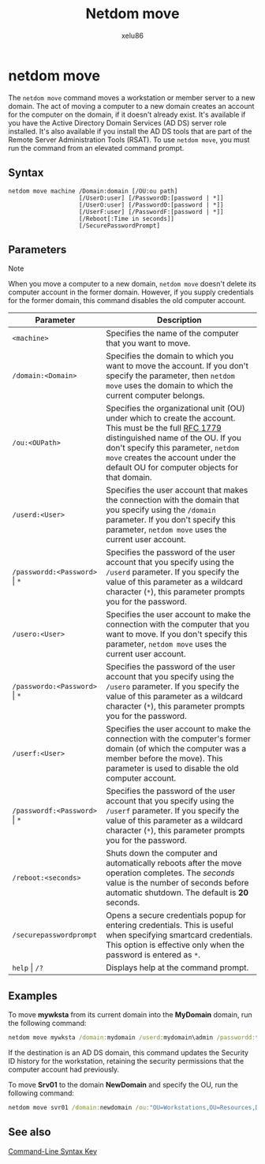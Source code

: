 ﻿---
title: Netdom move
description: Netdom move is a command-line utility moves a workstation or member server to a new domain in Windows Server.
ms.topic: reference
ms.author: alalve
author: xelu86
ms.date: 06/09/2025
---

# netdom move

The `netdom move` command moves a workstation or member server to a new domain. The act of moving a computer to a new domain creates an account for the computer on the domain, if it doesn't already exist. It's available if you have the Active Directory Domain Services (AD DS) server role installed. It's also available if you install the AD DS tools that are part of the Remote Server Administration Tools (RSAT). To use `netdom move`, you must run the command from an elevated command prompt.

## Syntax

```
netdom move machine /Domain:domain [/OU:ou path]
                    [/UserD:user] [/PasswordD:[password | *]]
                    [/UserO:user] [/PasswordO:[password | *]]
                    [/UserF:user] [/PasswordF:[password | *]]
                    [/Reboot[:Time in seconds]]
                    [/SecurePasswordPrompt]
```

## Parameters

> [!NOTE]
> When you move a computer to a new domain, `netdom move` doesn't delete its computer account in the former domain. However, if you supply credentials for the former domain, this command disables the old computer account.

| Parameter | Description |
|-----------|-------------|
| `<machine>` | Specifies the name of the computer that you want to move. |
| `/domain:<Domain>` | Specifies the domain to which you want to move the account. If you don't specify the parameter, then `netdom move` uses the domain to which the current computer belongs. |
| `/ou:<OUPath>` | Specifies the organizational unit (OU) under which to create the account. This must be the full [RFC 1779](https://www.rfc-editor.org/rfc/rfc1779) distinguished name of the OU. If you don't specify this parameter, `netdom move` creates the account under the default OU for computer objects for that domain. |
| `/userd:<User>` | Specifies the user account that makes the connection with the domain that you specify using the `/domain` parameter. If you don't specify this parameter, `netdom move` uses the current user account. |
| `/passwordd:<Password>` \| `*` | Specifies the password of the user account that you specify using the `/userd` parameter. If you specify the value of this parameter as a wildcard character (`*`), this parameter prompts you for the password. |
| `/usero:<User>` | Specifies the user account to make the connection with the computer that you want to move. If you don't specify this parameter, `netdom move` uses the current user account. |
| `/passwordo:<Password>` \| `*` | Specifies the password of the user account that you specify using the `/usero` parameter. If you specify the value of this parameter as a wildcard character (`*`), this parameter prompts you for the password. |
| `/userf:<User>` | Specifies the user account to make the connection with the computer's former domain (of which the computer was a member before the move). This parameter is used to disable the old computer account. |
| `/passwordf:<Password>` \| `*` | Specifies the password of the user account that you specify using the `/userf` parameter. If you specify the value of this parameter as a wildcard character (`*`), this parameter prompts you for the password. |
| `/reboot:<seconds>` | Shuts down the computer and automatically reboots after the move operation completes. The *seconds* value is the number of seconds before automatic shutdown. The default is **20** seconds. |
| `/securepasswordprompt` | Opens a secure credentials popup for entering credentials. This is useful when specifying smartcard credentials. This option is effective only when the password is entered as `*`. |
| `help` \| `/?` | Displays help at the command prompt. |

## Examples

To move **mywksta** from its current domain into the **MyDomain** domain, run the following command:

```cmd
netdom move mywksta /domain:mydomain /userd:mydomain\admin /passwordd:*
```

If the destination is an AD DS domain, this command updates the Security ID history for the workstation, retaining the security permissions that the computer account had previously.

To move **Srv01** to the domain **NewDomain** and specify the OU, run the following command:

```cmd
netdom move svr01 /domain:newdomain /ou:"OU=Workstations,OU=Resources,DC=NewDomain,DC=local" /userd:NewDomain\DomainAdmin /passwordd:*
```

## See also

[Command-Line Syntax Key](command-line-syntax-key.md)
